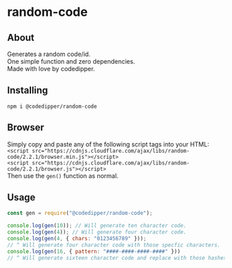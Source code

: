 # random-code
## About
Generates a random code/id.\
One simple function and zero dependencies.\
Made with love by codedipper.
## Installing
`npm i @codedipper/random-code`
## Browser
Simply copy and paste any of the following script tags into your HTML:\
`<script src="https://cdnjs.cloudflare.com/ajax/libs/random-code/2.2.1/browser.min.js"></script>`\
`<script src="https://cdnjs.cloudflare.com/ajax/libs/random-code/2.2.1/browser.js"></script>`\
Then use the `gen()` function as normal.
## Usage
```js
const gen = require("@codedipper/random-code");

console.log(gen(10)); // Will generate ten character code.
console.log(gen(4)); // Will generate four character code.
console.log(gen(4, { chars: "0123456789" }));
// ^ Will generate four character code with those specfic characters.
console.log(gen(16, { pattern: "####-####-####-####" }))
// ^ Will generate sixteen character code and replace with those hashes.
```